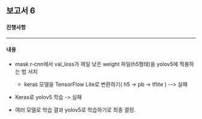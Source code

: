 ## 보고서 6 ##
#### 진행사항 ####
-----------
#### 내용 ####
+ mask r-cnn에서 val_loss가 제일 낮은 weight 파일(h5형태)을 yolov5에 적용하는 법 서치
  + keras 모델을 TensorFlow Lite로 변환하기( h5 -> pb -> tflite ) --> 실패

+ Keras로 yolov5 학습 -> 실패

+ 여러 모델로 학습 결과 yolov5로 학습하기로 최종 결정. 
